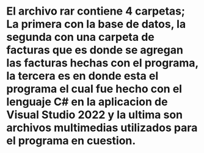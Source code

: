 # El archivo rar contiene 4 carpetas; La primera con la base de datos, la segunda con una carpeta de facturas que es donde se agregan las facturas hechas con el programa, la tercera es en donde esta el programa el cual fue hecho con el lenguaje C# en la aplicacion de Visual Studio 2022 y la ultima son archivos multimedias utilizados para el programa en cuestion.
